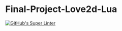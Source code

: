 # Final-Project-Love2d-Lua

[![GitHub's Super Linter](https://github.com/Seti-Ngabo/Final-Project-Love2d-Lua/workflows/GitHub's%20Super%20Linter/badge.svg)](https://github.com/Seti-Ngabo/Final-Project-Love2d-Lua/actions)

